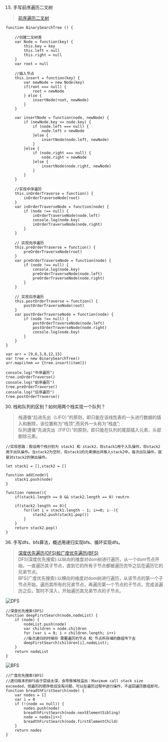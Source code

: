 15. 手写前序遍历二叉树
>[前序遍历二叉树](https://www.php.cn/js-tutorial-407488.html)
```
function BinarySearchTree () {

    //创建二叉树类
    var Node = function(key) {
        this.key = key
        this.left = null
        this.right = null
    }
    var root = null

    //插入节点
    this.insert = function(key) {
        var newNode = new Node(key)
        if(root === null) {
            root = newNode
        } else {
            insertNode(root, newNode)
        }
    }

    var insertNode = function(node, newNode) {
        if (newNode.key <= node.key) {
            if (node.left === null) {
                node.left = newNode
            }else {
                insertNode(node.left, newNode)
            }
        }else {
            if (node.right === null) {
                node.right = newNode
            }else {
                insertNode(node.right, newNode)
            }
        }
    }

    //实现中序遍历
    this.inOrderTraverse = function() {
        inOrderTraverseNode(root)
    }
    var inOrderTraverseNode = function(node) {
        if (node !== null) {
            inOrderTraverseNode(node.left)
            console.log(node.key)
            inOrderTraverseNode(node.right)
        }
    }

    // 实现先序遍历
    this.preOrderTraverse = function() {
        preOrderTraverseNode(root)
    }
    var preOrderTraverseNode = function(node) {
        if (node !== null) {
            console.log(node.key)
            preOrderTraverseNode(node.left)
            preOrderTraverseNode(node.right)
        }
    }

    // 实现后序遍历
    this.postOrderTraverse = function() {
        postOrderTraverseNode(root)
    }
    var postOrderTraverseNode = function(node) {
        if (node !== null) {
            postOrderTraverseNode(node.left)
            postOrderTraverseNode(node.right)
            console.log(node.key)
        }
    }
}

var arr = [9,6,3,8,12,15]
var tree = new BinarySearchTree()
arr.map(item => {tree.insert(item)})

console.log("中序遍历")
tree.inOrderTraverse()
console.log("前序遍历")
tree.preOrderTraverse()
console.log("后序遍历")
tree.postOrderTraverse()

```



30. 栈和队列的区别？如何用两个栈实现一个队列？
>栈遵循“后进先出（LIFO）”的原则，即只能在该线性表的一头进行数据的插入和删除，该位置称为“栈顶”,而另外一头称为“栈底”;  
>队列遵循“先进先出（FIFO）”的原则，即只能在队列的尾部插入元素，头部删除元素。

```
//实现思路：假设两个栈分别为 stack1 和 stack2，将stack1用于入队操作，将stack2用于出队操作。当stack2为空时，将stack1的元素弹出并推入stack2中。每次出队操作，就是对stack2的弹出操作。

let stack1 = [],stack2 = []

function add(node){
    stack1.push(node)
}

function remove(){
    if(stack1.length == 0 && stack2.length == 0) reutrn 

    if(stack2.length == 0){
        for(let i = stack1.length - 1; i>=0; i--){
            stack2.push(stack1.pop())
        }
    }
    return stack2.pop()
}
```

36. 手写dfs、bfs算法，概述用递归实现bfs、循环实现dfs。 
>[深度优先遍历(DFS)和广度优先遍历(BFS)](https://www.php.cn/js-tutorial-416671.html)   
>DFS(深度优先搜索):以纵向的维度对dom树进行遍历，从一个dom节点开始，一直遍历其子节点，直到它的所有子节点都被遍历完毕之后在遍历它的兄弟节点。   
>BFS(广度优先搜索):以横向的维度对dom树进行遍历，从该节点的第一个子节点开始，遍历其所有的兄弟节点，再遍历第一个节点的子节点，完成该遍历之后，暂时不深入，开始遍历其兄弟节点的子节点。  

![DFS](https://s1.ax1x.com/2020/10/27/BQumRS.png)
```
//深度优先搜索(DFS)
function deepFirstSearch(node,nodeList) { 
    if (node) {   
        nodeList.push(node)
        var children = node.children  
        for (var i = 0; i < children.length; i++)
        //每次递归的时候将 需要遍历的节点 和 节点所存储的数组传下去
        deepFirstSearch(children[i],nodeList);  
    }   
    return nodeList
}
```
![BFS](https://s1.ax1x.com/2020/10/27/BQunxg.png)
```
//广度优先搜索(BFS)
//递归版本的BFS由于层级太深，会导致堆栈溢出：Maximum call stack size exceeded，但遍历的顺序依旧没有问题，可以在遍历过程中进行操作，不返回遍历数组即可。
function breadthFirstSearch(node) {
    var nodes = []
    var i = 0
    if (!(node == null)) {
        nodes.push(node)
        breadthFirstSearch(node.nextElementSibling)
        node = nodes[i++]
        breadthFirstSearch(node.firstElementChild)
    }
    return nodes
}
```
